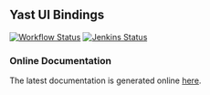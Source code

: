 ## Yast UI Bindings

[![Workflow Status](https://github.com/yast/yast-ycp-ui-bindings/workflows/CI/badge.svg?branch=master)](
https://github.com/yast/yast-ycp-ui-bindings/actions?query=branch%3Amaster)
[![Jenkins Status](https://ci.opensuse.org/buildStatus/icon?job=yast-yast-ycp-ui-bindings-master)](
https://ci.opensuse.org/view/Yast/job/yast-yast-ycp-ui-bindings-master/)

### Online Documentation

The latest documentation is generated online [here](https://yast-ui-bindings.surge.sh/).
